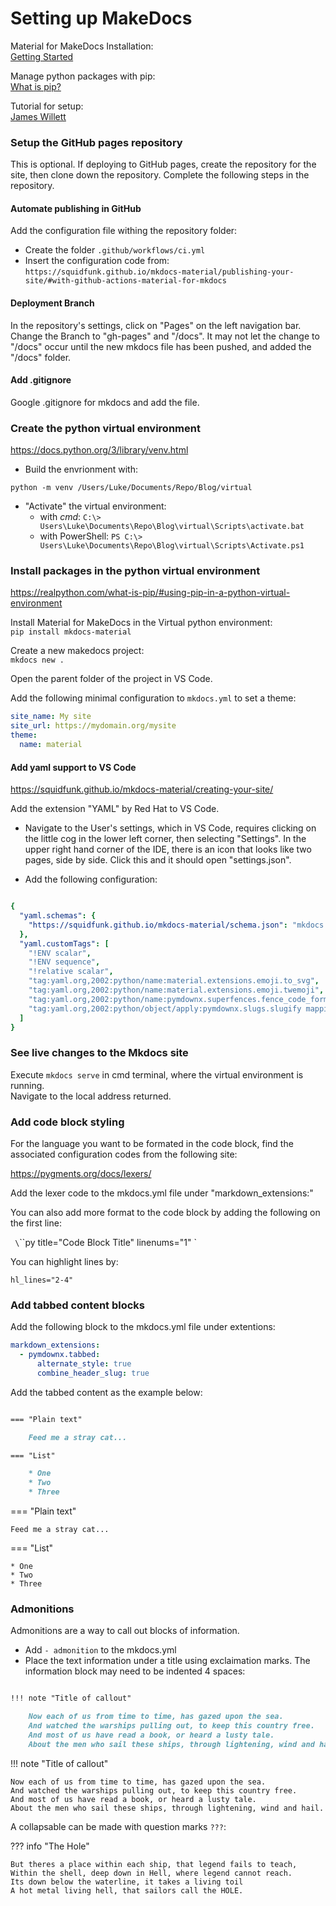 # Setting up MakeDocs  

Material for MakeDocs Installation:  
[Getting Started](https://squidfunk.github.io/mkdocs-material/getting-started/)  

Manage python packages with pip:  
[What is pip?](https://realpython.com/what-is-pip/)  

Tutorial for setup:  
[James Willett](https://jameswillett.dev/getting-started-with-material-for-mkdocs/#code-blocks)

### Setup the GitHub pages repository  

This is optional. If deploying to GitHub pages, create the repository for the 
site, then clone down the repository.  Complete the following steps in the repository.  

#### Automate publishing in GitHub   

Add the configuration file withing the repository folder:  
- Create the folder `.github/workflows/ci.yml`  
- Insert the configuration code from:  
`https://squidfunk.github.io/mkdocs-material/publishing-your-site/#with-github-actions-material-for-mkdocs`  

#### Deployment Branch  

In the repository's settings, click on "Pages" on the left navigation bar. 
Change the Branch to "gh-pages" and "/docs". It may not let the change to 
"/docs" occur until the new mkdocs file has been pushed, and added the 
"/docs" folder.  

#### Add .gitignore  

Google .gitignore for mkdocs and add the file.  

### Create the python virtual environment  

https://docs.python.org/3/library/venv.html

- Build the envrionment with:  

`python -m venv /Users/Luke/Documents/Repo/Blog/virtual`   

- "Activate" the virtual environment:  
	- with *cmd*: `C:\> Users\Luke\Documents\Repo\Blog\virtual\Scripts\activate.bat`  
	- with PowerShell: `PS C:\> Users\Luke\Documents\Repo\Blog\virtual\Scripts\Activate.ps1`  

### Install packages in the python virtual environment  

https://realpython.com/what-is-pip/#using-pip-in-a-python-virtual-environment  

Install Material for MakeDocs in the Virtual python environment:  
`pip install mkdocs-material`

Create a new makedocs project:  
`mkdocs new .`  

Open the parent folder of the project in VS Code.  

Add the following minimal configuration to `mkdocs.yml` to set a theme:  

```yml  
site_name: My site
site_url: https://mydomain.org/mysite
theme:
  name: material
```

#### Add yaml support to VS Code  

https://squidfunk.github.io/mkdocs-material/creating-your-site/

Add the extension "YAML" by Red Hat to VS Code.  

- Navigate to the User's settings, which in VS Code, requires clicking on the 
little cog in the lower left corner, then selecting "Settings". In the upper 
right hand corner of the IDE, there is an icon that looks like two pages, side 
by side. Click this and it should open "settings.json".   

- Add the following configuration:  

```yaml  

{
  "yaml.schemas": {
    "https://squidfunk.github.io/mkdocs-material/schema.json": "mkdocs.yml"
  },
  "yaml.customTags": [ 
    "!ENV scalar",
    "!ENV sequence",
    "!relative scalar",
    "tag:yaml.org,2002:python/name:material.extensions.emoji.to_svg",
    "tag:yaml.org,2002:python/name:material.extensions.emoji.twemoji",
    "tag:yaml.org,2002:python/name:pymdownx.superfences.fence_code_format",
    "tag:yaml.org,2002:python/object/apply:pymdownx.slugs.slugify mapping"
  ]
}
```

### See live changes to the Mkdocs site  

Execute `mkdocs serve` in cmd terminal, where the virtual environment is running.  
Navigate to the local address returned.  


### Add code block styling  

For the language you want to be formated in the code block, find the associated 
configuration codes from the following site:  

https://pygments.org/docs/lexers/  

Add the lexer code to the mkdocs.yml file under "markdown_extensions:"  

You can also add more format to the code block by adding the following on the 
first line:  

` \`\`\`py title="Code Block Title" linenums="1" `

You can highlight lines by:  

` hl_lines="2-4"  `

### Add tabbed content blocks  

Add the following block to the mkdocs.yml file under extentions:  

```yml  
markdown_extensions:
  - pymdownx.tabbed:
      alternate_style: true
      combine_header_slug: true  
```

Add the tabbed content as the example below:  

```md  

=== "Plain text"  

    Feed me a stray cat...  

=== "List"  

    * One  
    * Two  
    * Three 

```

=== "Plain text"  

    Feed me a stray cat...  

=== "List"  

    * One  
    * Two  
    * Three 

### Admonitions  

Admonitions are a way to call out blocks of information.  

- Add `- admonition` to the mkdocs.yml  
- Place the text information under a title using exclaimation marks. The information
block may need to be indented 4 spaces:    

```md  

!!! note "Title of callout"  

    Now each of us from time to time, has gazed upon the sea.
    And watched the warships pulling out, to keep this country free.
    And most of us have read a book, or heard a lusty tale.
    About the men who sail these ships, through lightening, wind and hail.  

```

!!! note "Title of callout"  

    Now each of us from time to time, has gazed upon the sea.
    And watched the warships pulling out, to keep this country free.
    And most of us have read a book, or heard a lusty tale.
    About the men who sail these ships, through lightening, wind and hail.  

A collapsable can be made with question marks `???`:  

??? info "The Hole"  

    But theres a place within each ship, that legend fails to teach,
    Within the shell, deep down in Hell, where legend cannot reach.
    Its down below the waterline, it takes a living toil
    A hot metal living hell, that sailors call the HOLE.






